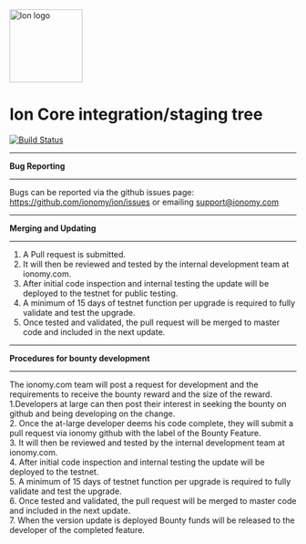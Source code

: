 <img src="https://raw.githubusercontent.com/mitchellcash/ion/master/src/qt/res/images/about.png" alt="Ion logo" height="128" >

Ion Core integration/staging tree
=================================

[![Build Status](https://travis-ci.org/ionomy/ion.svg?branch=master)](https://travis-ci.org/ionomy/ion)

****************************************
**Bug Reporting**
****************************************
Bugs can be reported via the github issues page: https://github.com/ionomy/ion/issues
or emailing support@ionomy.com

***************************************
**Merging and Updating**
***************************************
1. A Pull request is submitted.
2. It will then be reviewed and tested by the internal development team at ionomy.com.
3. After initial code inspection and internal testing the update will be deployed to the testnet for public testing.
4. A minimum of 15 days of testnet function per upgrade is required to fully validate and test the upgrade.
5. Once tested and validated, the pull request will be merged to master code and included in the next update.

******************************************
**Procedures for bounty development**
*****************************************
The ionomy.com team will  post a request for development and the requirements to receive the bounty reward and the size of the reward.   
1.Developers at large can then post their interest in seeking the bounty on github and being developing on the change.  
2. Once the at-large developer deems his code complete, they will submit a pull request via ionomy github with the label of the Bounty Feature.  
3. It will then be reviewed and tested by the internal development team at ionomy.com.  
4. After initial code inspection and internal testing the update will be deployed to the testnet.  
5. A minimum of 15 days of testnet function per upgrade is required to fully validate and test the upgrade.  
6. Once tested and validated, the pull request will be merged to master code and included in the next update.   
7. When the version update is deployed Bounty funds will be released to the developer of the completed feature.  
